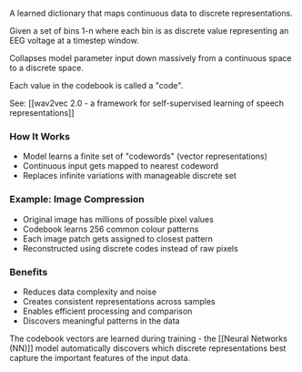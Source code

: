 A learned dictionary that maps continuous data to discrete representations.

Given a set of bins 1-n where each bin is as discrete value representing an EEG voltage at a timestep window.

Collapses model parameter input down massively from a continuous space to a discrete space.

Each value in the codebook is called a "code".

See: [[wav2vec 2.0 - a framework for self-supervised learning of speech representations]]

### How It Works

- Model learns a finite set of "codewords" (vector representations)
- Continuous input gets mapped to nearest codeword
- Replaces infinite variations with manageable discrete set

### Example: Image Compression

- Original image has millions of possible pixel values
- Codebook learns 256 common colour patterns
- Each image patch gets assigned to closest pattern
- Reconstructed using discrete codes instead of raw pixels

### Benefits

- Reduces data complexity and noise
- Creates consistent representations across samples
- Enables efficient processing and comparison
- Discovers meaningful patterns in the data

The codebook vectors are learned during training - the [[Neural Networks (NN)]] model automatically discovers which discrete representations best capture the important features of the input data.